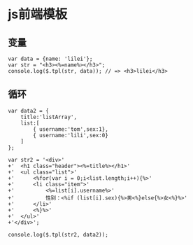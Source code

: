 # js前端模板

## 变量

	var data = {name: 'lilei'}; 
	var str = "<h3><%=name%></h3>"; 
	console.log($.tpl(str, data)); // => <h3>lilei</h3>

## 循环

	var data2 = {
		title:'listArray',
		list:[
			{ username:'tom',sex:1},
			{ username:'lili',sex:0}
		]
	};

	var str2 = '<div>'
	+'	<h1 class="header"><%=title%></h1>'
	+'	<ul class="list">'
	+'		<%for(var i = 0;i<list.length;i++){%>'
	+'		<li class="item">'
	+'			<%=list[i].username%>'
	+'			性别：<%if (list[i].sex){%>男<%}else{%>女<%}%>'
	+'		</li>'
	+'		<%}%>'
	+'	</ul>'
	+'</div>';

	console.log($.tpl(str2, data2));
